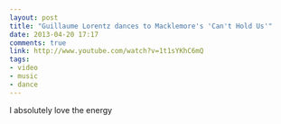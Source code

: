 ```yaml
---
layout: post
title: "Guillaume Lorentz dances to Macklemore's 'Can't Hold Us'"
date: 2013-04-20 17:17
comments: true
link: http://www.youtube.com/watch?v=1t1sYKhC6mQ
tags: 
- video
- music
- dance
---
```


I absolutely love the energy